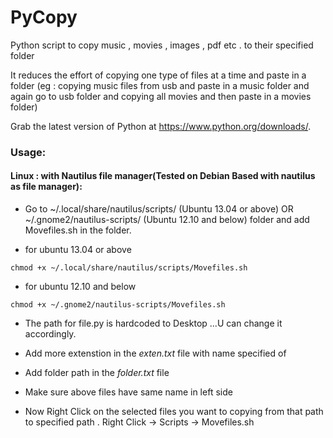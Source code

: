 PyCopy
===================

Python script to copy music , movies , images , pdf etc . to their specified folder

It reduces the effort of copying  one type of files at a time and paste in a folder
(eg : copying music files from usb and paste in a music folder and again go to usb folder
and copying all movies and then paste in a movies folder)

Grab the latest version of Python at https://www.python.org/downloads/.

### Usage:

#### Linux : with Nautilus file manager(Tested on Debian Based with nautilus as file manager):
* Go to ~/.local/share/nautilus/scripts/ (Ubuntu 13.04 or above) OR ~/.gnome2/nautilus-scripts/ (Ubuntu 12.10 and below) folder and add Movefiles.sh in the folder.

* for ubuntu 13.04 or above 
```
chmod +x ~/.local/share/nautilus/scripts/Movefiles.sh
```
* for ubuntu 12.10 and below
```
chmod +x ~/.gnome2/nautilus-scripts/Movefiles.sh
```
* The path for file.py is hardcoded to Desktop ...U can change it accordingly.

* Add more extenstion in the *exten.txt* file with name specified of 

* Add folder path in the *folder.txt* file

* Make sure above files have same name in left side

* Now Right Click on the selected files you want to copying from that path to specified path . Right Click ->  Scripts -> Movefiles.sh
